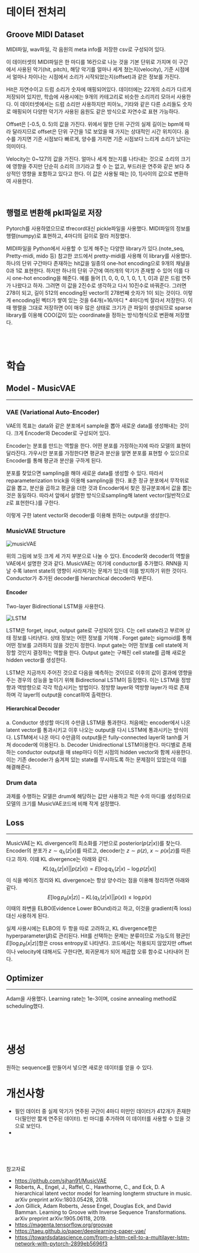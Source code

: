# 데이터 전처리
## Groove MIDI Dataset
MIDI파일, wav파일, 각 음원의 meta info를 저장한 csv로 구성되어 있다.

이 데이터셋의 MIDI파일은 한 마디를 16칸으로 나눈 것을 기본 단위로 가지며 이 구간에서 사용된 악기(hit, pitch), 해당 악기를 얼마나 세게 쳤는지(velocity), 기준 시점에서 얼마나 차이나는 시점에서 소리가 시작되었는지(offset)과 같은 정보를 가진다. 

Hit은 자연수이고 드럼 소리가 숫자에 매핑되어있다. 데이터에는 22개의 소리가 다르게 저장되어 있지만, 학습에 사용시에는 9개의 카테고리로 비슷한 소리끼리 모아서 사용한다. 이 데이터셋에서는 드럼 소리만 사용하지만 피아노, 기타와 같은 다른 소리들도 숫자로 매핑되어 다양한 악기가 사용된 음원도 같은 방식으로 자연수로 표현 가능하다.

Offset은 [-0.5, 0. 5)의 값을 가진다. 위에서 말한 단위 구간의 실제 길이는 bpm에 따라 달라지므로 offset은 단위 구간을 1로 보았을 때 가지는 상대적인 시간 위치이다. 음수를 가지면 기준 시점보다 빠르게, 양수를 가지면 기준 시점보다 느리게 소리가 났다는 의미이다.

Velocity는 0~127의 값을 가진다. 얼마나 세게 쳤는지를 나타내는 것으로 소리의 크기에 영향을 주지만 단순히 소리의 크기라고 할 수 는 없고, 부드러운 연주와 같은 보다 추상적인 영향을 포함하고 있다고 한다. 이 값은 사용될 때는 [0, 1]사이의 값으로 변환하여 사용한다.

<br>

## 행렬로 변환해 pkl파일로 저장
Pytorch를 사용하였으므로 tfrecord대신 pickle파일을 사용했다. MIDI파일의 정보를 행렬(numpy)로 표현하고, 4마디의 길이로 잘라 저장했다.

MIDI파일을 Python에서 사용할 수 있게 해주는 다양한 library가 있다.(note_seq, Pretty-midi, mido 등) 참고한 코드에서 pretty-midi를 사용해 이 library를 사용했다. 하나의 단위 구간마다 존재하는 hit값을 일종의 one-hot encoding으로 9개의 채널을 0과 1로 표현한다. 하지만 하나의 단위 구간에 여러개의 악기가 존재할 수 있어 이를 다시 one-hot encoding을 해준다. 예를 들어 [1, 0, 0, 0, 1, 0, 1, 1, 0]과 같은 드럼 연주가 나왔다고 하자. 그려면 이 값을 2진수로 생각하고 다시 10진수로 바꿔준다. 그러면 278이 되고, 길이 512의 encoding된 vector의 278번째 숫자가 1이 되는 것이다. 이렇게 encoding된 벡터가 쌓여 있는 것을 64개(=16/마디 * 4마디)씩 잘라서 저장한다. 이 때 행렬을 그대로 저장하면 0이 매우 많은 상태로 크기가 큰 파일이 생성되므로 sparse library를 이용해 COO(값이 있는 coordinate을 정하는 방식)형식으로 변환해 저장했다.

<br>
<br>

# 학습
## Model - MusicVAE
___
### **VAE (Variational Auto-Encoder)**
  VAE의 목표는 data와 같은 분포에서 sample을 뽑아 새로운 data를 생성해내는 것이다. 크게 Encoder와 Decoder로 구성되어 있다. 

  Encoder는 분포를 만드는 역할을 한다. 어떤 분포를 가정하는지에 따라 모델의 표현이 달라진다. 가우시안 분포를 가정한다면 평균과 분산을 알면 분포를 표현할 수 있으므로 Encoder를 통해 평균과 분산을 구하게 된다. 

   분포를 찾았으면 sampling을 해야 새로운 data를 생성할 수 있다. 따라서 reparameterization trick을 이용해 sampling을 한다. 표준 정규 분포에서 무작위로 값을 뽑고, 분산을 곱하고 평균을 더한 것과 Encoder에서 찾은 정규분포에서 값을 뽑는 것은 동일하다. 따라서 앞에서 설명한 방식으로sampling해 latent vector(일반적으로 z로 표현한다.)를 구한다.

  이렇게 구한 latent vector와 decoder를 이용해 원하는 output을 생성한다. 

### **MusicVAE Structure**
![musicVAE](/img/MusicVAE.png)

위의 그림에 보듯 크게 세 가지 부분으로 나눌 수 있다. Encoder와 decoder의 역할을 VAE에서 설명한 것과 같다. MusicVAE는 여기에 conductor를 추가했다. RNN을 지날 수록 latent state의 영향이 사라져가는 문제가 있는데 이를 방지하기 위한 것이다. Conductor가 추가된 decoder를 hierarchical decoder라 부른다.
#### **Encoder**
Two-layer Bidirectional LSTM을 사용한다.

![LSTM](/img/LSTM.jpg)

  LSTM은 forget, input, output gate로 구성되어 있다. C는 cell state라고 부르며 상태 정보를 나타낸다. 상태 정보는 어떤 정보를 기억해 . Forget gate는 sigmoid를 통해 어떤 정보를 고려하지 않을 것인지 정한다. Input gate는 어떤 정보를 cell state에 저장할 것인지 결정하는 역할을 한다. Output gate는 구해진 cell state를 곱해 새로운 hidden vector를 생성한다.

  LSTM은 지금까지 주어진 것으로 다음을 예측하는 것이므로 이후의 값이 결과에 영향을 주는 경우의 성능을 높이기 위해 Bidirectional LSTM이 등장했다. 이는 LSTM을 정방향과 역방향으로 각각 학습시키는 방법이다. 정방향 layer와 역방향 layer가 따로 존재하며 각 layer의 output을 concat하여 출력한다.
#### **Hierarchical Decoder**
a.	Conductor
생성할 마디의 수만큼 LSTM을 통과한다. 처음에는 encoder에서 나온 latent vector를 통과시키고 이후 나오는 output을 다시 LSTM에 통과시키는 방식이다. LSTM에서 나온 마디 수만큼의 output들은 fully-connected layer와 tanh를 거쳐 docoder에 이용된다.
b.	Decoder
Unidirectional LSTM이용한다. 마디별로 존재하는 conductor output을 매 step마다 이전 시점의 hidden vector와 함께 사용한다. 이는 기존 decoder가 숨겨져 있는 state를 무시하도록 하는 문제점이 있었는데 이를 해결해준다.
<br>

### Drum data
과제를 수행하는 모델은 drum에 해당하는 값만 사용하고 적은 수의 마디를 생성하므로 모델의 크기를 MusicVAE코드에 비해 작게 설정했다.

## Loss
___
MusicVAE는 KL divergence의 최소화를 기반으로 posterior($p(z|x)$)를 찾는다. Encoder의 분포가 $z \sim q_{\lambda}(z|x)$를 따르고, decoder는 $z \sim p(z)$, $x\sim p(x|z)$를 따른다고 하자. 이떄 KL divergence는 아래와 같다.
$$KL(q_{\lambda}(z|x)||p(z|x)) = E[\log q_{\lambda}(z|x)-\log p(z|x)]$$
이 식을 베이즈 정리와 KL divergence는 항상 양수라는 점을 이용해 정리하면 아래와 같다.
$$E[\log p_{\theta}(x|z)]-KL(q_{\lambda}(z|x)||p(x)) \leq \log p(x)$$
이때의 좌변을 ELBO(Evidence Lower BOund)라고 하고, 이것을 gradient(즉 loss)대신 사용하게 된다.  

실제 사용시에는 ELBO의 두 항을 따로 고려하고, KL divergence항은 hyperparameter($\beta$)로 관리된다. Hit를 선택하는 문제는 분류이므로 가능도의 평균인 $E[\log p_{\theta}(x|z)]$항은 cross entropy로 나타낸다. 코드에서는 적용되지 않았지만 offset이나 velocity에 대해서도 구한다면, 회귀문제가 되어 제곱합 오류 함수로 나타내어 진다.


## Optimizer
___
Adam을 사용했다. Learning rate는 1e-3이며, cosine annealing method로 scheduling했다.

<br>
<br>

# 생성
원하는 sequence를 만들어서 넣으면 새로운 데이터를 얻을 수 있다.

# 개선사항
- 필인 데이터 중 실제 악기가 연주된 구간이 4마디 미만인 데이터가 412개가 존재한다(필인만 짧게 연주된 데이터). 빈 마디를 추가하여 이 데이터를 사용할 수 있을 것으로 보인다.
- 

<br><br><br>

참고자료
-	https://github.com/sjhan91/MusicVAE
-	Roberts, A., Engel, J., Raffel, C., Hawthorne, C., and Eck, D. A hierarchical latent vector model for learning longterm structure in music. arXiv preprint arXiv:1803.05428, 2018.
-	Jon Gillick, Adam Roberts, Jesse Engel, Douglas Eck, and David Bamman. Learning to Groove with Inverse Sequence Transformations. arXiv preprint arXiv:1905.06118, 2019.
-	https://magenta.tensorflow.org/groovae
-	https://taeu.github.io/paper/deeplearning-paper-vae/
-	https://towardsdatascience.com/from-a-lstm-cell-to-a-multilayer-lstm-network-with-pytorch-2899eb5696f3


